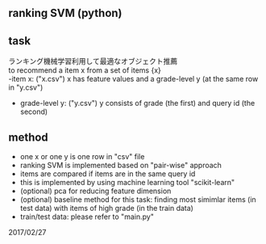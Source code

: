 ## ranking SVM (python)
## task
ランキング機械学習利用して最適なオブジェクト推薦  
to recommend a item x from a set of items {x}  
-item x: ("x.csv")
x has feature values and a grade-level y (at the same row in "y.csv")
- grade-level y: ("y.csv")
y consists of grade (the first) and query id (the second)
## method
- one x or one y is one row in "csv" file
- ranking SVM is implemented based on "pair-wise" approach
- items are compared if items are in the same query id
- this is implemented by using machine learning tool "scikit-learn"
- (optional) pca for reducing feature dimension
- (optional) baseline method for this task: finding most simimlar items (in test data) with items of high grade (in the train data)
- train/test data: please refer to "main.py"

2017/02/27
